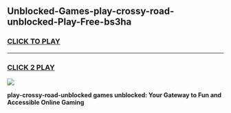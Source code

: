 
## Unblocked-Games-play-crossy-road-unblocked-Play-Free-bs3ha
<h3>
<a href="https://premium76.site?title=play-crossy-road-unblocked&ref=24M">CLICK TO PLAY</a></h3>
<hr>

<h3>
<a href="https://premium76.site?title=play-crossy-road-unblocked&ref=24M">CLICK 2 PLAY</a>
  
</h3>

<a href="https://premium76.site?title=play-crossy-road-unblocked&ref=24M"><img src="https://clearcache.store/games.png"></a>


**play-crossy-road-unblocked games unblocked: Your Gateway to Fun and Accessible Online Gaming**
